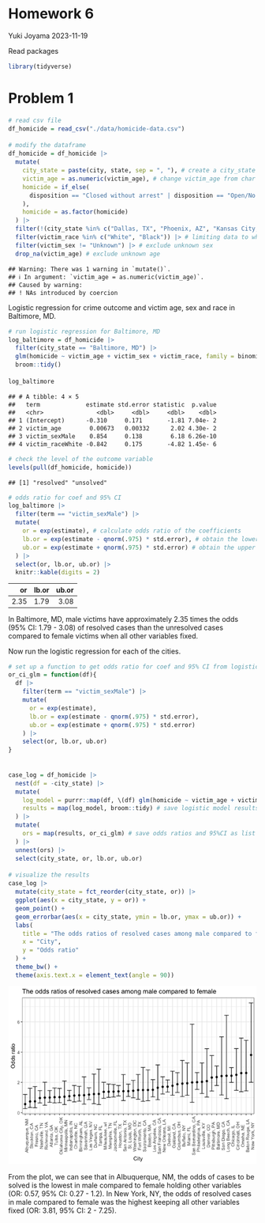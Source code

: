 Homework 6
================
Yuki Joyama
2023-11-19

Read packages

``` r
library(tidyverse)
```

# Problem 1

``` r
# read csv file
df_homicide = read_csv("./data/homicide-data.csv")

# modify the dataframe
df_homicide = df_homicide |> 
  mutate(
    city_state = paste(city, state, sep = ", "), # create a city_state variable
    victim_age = as.numeric(victim_age), # change victim_age from char to numeric
    homicide = if_else(
      disposition == "Closed without arrest" | disposition == "Open/No arrest", "unsolved","resolved"
    ),
    homicide = as.factor(homicide)
  ) |>
  filter(!(city_state %in% c("Dallas, TX", "Phoenix, AZ", "Kansas City, MO", "Tulsa, AL"))) |> # omit some cities due to the lack of data or data entry mistake
  filter(victim_race %in% c("White", "Black")) |> # limiting data to white or black
  filter(victim_sex != "Unknown") |> # exclude unknown sex
  drop_na(victim_age) # exclude unknown age
```

    ## Warning: There was 1 warning in `mutate()`.
    ## ℹ In argument: `victim_age = as.numeric(victim_age)`.
    ## Caused by warning:
    ## ! NAs introduced by coercion

Logistic regression for crime outcome and victim age, sex and race in
Baltimore, MD.

``` r
# run logistic regression for Baltimore, MD
log_baltimore = df_homicide |> 
  filter(city_state == "Baltimore, MD") |> 
  glm(homicide ~ victim_age + victim_sex + victim_race, family = binomial, data = _) |> 
  broom::tidy()

log_baltimore
```

    ## # A tibble: 4 × 5
    ##   term             estimate std.error statistic  p.value
    ##   <chr>               <dbl>     <dbl>     <dbl>    <dbl>
    ## 1 (Intercept)      -0.310     0.171       -1.81 7.04e- 2
    ## 2 victim_age        0.00673   0.00332      2.02 4.30e- 2
    ## 3 victim_sexMale    0.854     0.138        6.18 6.26e-10
    ## 4 victim_raceWhite -0.842     0.175       -4.82 1.45e- 6

``` r
# check the level of the outcome variable
levels(pull(df_homicide, homicide))
```

    ## [1] "resolved" "unsolved"

``` r
# odds ratio for coef and 95% CI 
log_baltimore |> 
  filter(term == "victim_sexMale") |> 
  mutate(
    or = exp(estimate), # calculate odds ratio of the coefficients
    lb.or = exp(estimate - qnorm(.975) * std.error), # obtain the lower level of 95% CI
    ub.or = exp(estimate + qnorm(.975) * std.error) # obtain the upper level of 95% CI
  ) |> 
  select(or, lb.or, ub.or) |> 
  knitr::kable(digits = 2)
```

|   or | lb.or | ub.or |
|-----:|------:|------:|
| 2.35 |  1.79 |  3.08 |

In Baltimore, MD, male victims have approximately 2.35 times the odds
(95% CI: 1.79 - 3.08) of resolved cases than the unresolved cases
compared to female victims when all other variables fixed.

Now run the logistic regression for each of the cities.

``` r
# set up a function to get odds ratio for coef and 95% CI from logistic regression output
or_ci_glm = function(df){
  df |> 
    filter(term == "victim_sexMale") |> 
    mutate(
      or = exp(estimate),
      lb.or = exp(estimate - qnorm(.975) * std.error),
      ub.or = exp(estimate + qnorm(.975) * std.error)
    ) |> 
    select(or, lb.or, ub.or) 
}


case_log = df_homicide |>
  nest(df = -city_state) |> 
  mutate(
    log_model = purrr::map(df, \(df) glm(homicide ~ victim_age + victim_sex + victim_race, family = binomial, data = df)), # save logistic models for each city as list
    results = map(log_model, broom::tidy) # save logistic model results in tibble as list
  ) |>
  mutate(
    ors = map(results, or_ci_glm) # save odds ratios and 95%CI as list
  ) |> 
  unnest(ors) |> 
  select(city_state, or, lb.or, ub.or) 
  
# visualize the results
case_log |> 
  mutate(city_state = fct_reorder(city_state, or)) |> 
  ggplot(aes(x = city_state, y = or)) +
  geom_point() +
  geom_errorbar(aes(x = city_state, ymin = lb.or, ymax = ub.or)) +
  labs(
    title = "The odds ratios of resolved cases among male compared to female",
    x = "City",
    y = "Odds ratio"
  ) +
  theme_bw() +
  theme(axis.text.x = element_text(angle = 90)) 
```

![](p8105_hw6_yj2803_files/figure-gfm/unnamed-chunk-4-1.png)<!-- -->

From the plot, we can see that in Albuquerque, NM, the odds of cases to
be solved is the lowest in male compared to female holding other
variables (OR: 0.57, 95% CI: 0.27 - 1.2). In New York, NY, the odds of
resolved cases in male compared to female was the highest keeping all
other variables fixed (OR: 3.81, 95% CI: 2 - 7.25).
